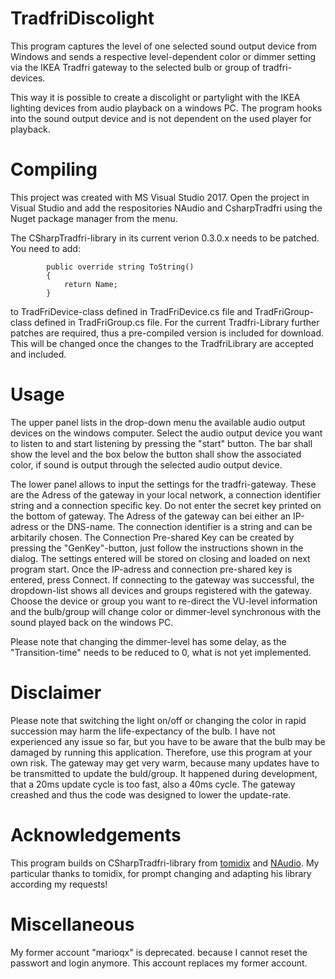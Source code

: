 # TradfriDiscolight

This program captures the level of one selected sound output device from Windows and sends a respective level-dependent color or dimmer setting via the IKEA Tradfri gateway to the selected bulb or group of tradfri-devices.

This way it is possible to create a discolight or partylight with the IKEA lighting devices from audio playback on a windows PC. The program hooks into the sound output device and is not dependent on the used player for playback.

# Compiling

This project was created with MS Visual Studio 2017. Open the project in Visual Studio and add the respositories NAudio and CsharpTradfri using the Nuget package manager from the menu.

The CSharpTradfri-library in its current verion 0.3.0.x needs to be patched. You need to add:
```
        public override string ToString()
        {
            return Name;
        }
```
to TradFriDevice-class defined in TradFriDevice.cs file and TradFriGroup-class defined in TradFriGroup.cs file. For the current Tradfri-Library further patches are required, thus a pre-compiled version is included for download. This will be changed once the changes to the TradfriLibrary are accepted and included.

# Usage

The upper panel lists in the drop-down menu the available audio output devices on the windows computer. Select the audio output device you want to listen to and start listening by pressing the "start" button. The bar shall show the level and the box below the button shall show the associated color, if sound is output through the selected audio output device.

The lower panel allows to input the settings for the tradfri-gateway. These are the Adress of the gateway in your local network, a connection identifier string and a connection specific key. Do not enter the secret key printed on the bottom of gateway. The Adress of the gateway can bei either an IP-adress or the DNS-name. The connection identifier is a string and can be arbitarily chosen. The Connection Pre-shared Key can be created by pressing the "GenKey"-button, just follow the instructions shown in the dialog. The settings entered will be stored on closing and loaded on next program start.
Once the IP-adress and connection pre-shared key is entered, press Connect. If connecting to the gateway was successful, the dropdown-list shows all devices and groups registered with the gateway. Choose the device or group you want to re-direct the VU-level information and the bulb/group will change color or dimmer-level synchronous with the sound played back on the windows PC.

Please note that changing the dimmer-level has some delay, as the "Transition-time" needs to be reduced to 0, what is not yet implemented.

# Disclaimer

Please note that switching the light on/off or changing the color in rapid succession may harm the life-expectancy of the bulb. I have not experienced any issue so far, but you have to be aware that the bulb may be damaged by running this application. Therefore, use this program at your own risk.
The gateway may get very warm, because many updates have to be transmitted to update the buld/group. It happened during development, that a 20ms update cycle is too fast, also a 40ms cycle. The gateway creashed and thus the code was designed to lower the update-rate.

# Acknowledgements

This program builds on CSharpTradfri-library from [tomidix](https://github.com/tomidix/CSharpTradFriLibrary) and [NAudio](https://github.com/naudio/NAudio"). My particular thanks to tomidix, for prompt changing and adapting his library according my requests!

# Miscellaneous

My former account "marioqx" is deprecated. because I cannot reset the passwort and login anymore. This account replaces my former account.
